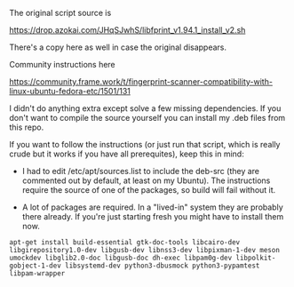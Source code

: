 The original script source is

https://drop.azokai.com/JHqSJwhS/libfprint_v1.94.1_install_v2.sh

There's a copy here as well in case the original disappears.

Community instructions here

https://community.frame.work/t/fingerprint-scanner-compatibility-with-linux-ubuntu-fedora-etc/1501/131

I didn't do anything extra except solve a few missing dependencies. If you don't want to compile the source yourself you can install my .deb files from this repo.

If you want to follow the instructions (or just run that script, which is really crude but it works if you have all prerequites), keep this in mind:

- I had to edit /etc/apt/sources.list to include the deb-src (they are commented out by default, at least on my Ubuntu). The instructions require the source of one of the packages, so build will fail without it.

- A lot of packages are required. In a "lived-in" system they are probably there already. If you're just starting fresh you might have to install them now.

```
apt-get install build-essential gtk-doc-tools libcairo-dev libgirepository1.0-dev libgusb-dev libnss3-dev libpixman-1-dev meson  umockdev libglib2.0-doc libgusb-doc dh-exec libpam0g-dev libpolkit-gobject-1-dev libsystemd-dev python3-dbusmock python3-pypamtest libpam-wrapper
```


